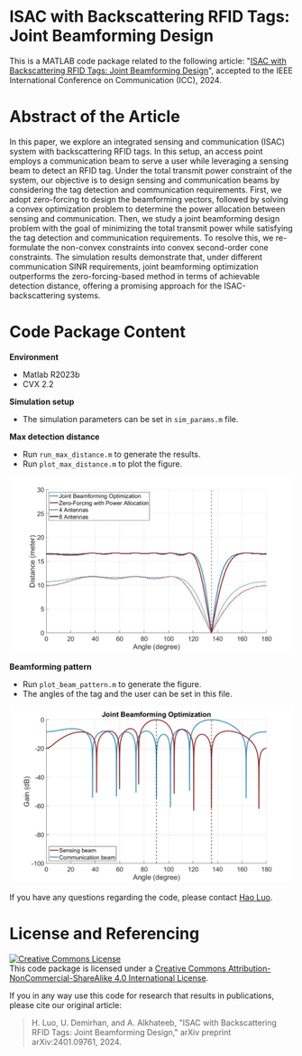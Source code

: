 # ISAC with Backscattering RFID Tags: Joint Beamforming Design
This is a MATLAB code package related to the following article: "[ISAC with Backscattering RFID Tags: Joint Beamforming Design](https://arxiv.org/abs/2401.09761)", accepted to the IEEE International Conference on Communication (ICC), 2024.

# Abstract of the Article
In this paper, we explore an integrated sensing and communication (ISAC) system with backscattering RFID tags. In this setup, an access point employs a communication beam to serve a user while leveraging a sensing beam to detect an RFID tag. Under the total transmit power constraint of the system, our objective is to design sensing and communication beams by considering the tag detection and communication requirements. First, we adopt zero-forcing to design the beamforming vectors, followed by solving a convex optimization problem to determine the power allocation between sensing and communication. Then, we study a joint beamforming design problem with the goal of minimizing the total transmit power while satisfying the tag detection and communication requirements. To resolve this, we re-formulate the non-convex constraints into convex second-order cone constraints. The simulation results demonstrate that, under different communication SINR requirements, joint beamforming optimization outperforms the zero-forcing-based method in terms of achievable detection distance, offering a promising approach for the ISAC-backscattering systems.

# Code Package Content

**Environment**
- Matlab R2023b
- CVX 2.2

**Simulation setup**
- The simulation parameters can be set in `sim_params.m` file.

**Max detection distance**
- Run `run_max_distance.m` to generate the results.
- Run `plot_max_distance.m` to plot the figure.
<img src="figures/max_distance_SINR_u_0.jpg" width="600">

**Beamforming pattern**
- Run `plot_beam_pattern.m` to generate the figure.
- The angles of the tag and the user can be set in this file.
<img src="figures/beam_pattern_BF.jpg" width="600">

If you have any questions regarding the code, please contact [Hao Luo](mailto:h.luo@asu.edu).

# License and Referencing
<a rel="license" href="http://creativecommons.org/licenses/by-nc-sa/4.0/"><img alt="Creative Commons License" style="border-width:0" src="https://i.creativecommons.org/l/by-nc-sa/4.0/88x31.png" /></a><br />This code package is licensed under a [Creative Commons Attribution-NonCommercial-ShareAlike 4.0 International License](https://creativecommons.org/licenses/by-nc-sa/4.0/).

If you in any way use this code for research that results in publications, please cite our original article:

> H. Luo, U. Demirhan, and A. Alkhateeb, "ISAC with Backscattering RFID Tags: Joint Beamforming Design," arXiv preprint arXiv:2401.09761, 2024.

